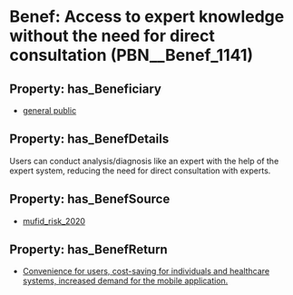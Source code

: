 # Benef: __Access to expert knowledge without the need for direct consultation__ (PBN__Benef_1141)

## Property: has_Beneficiary

* [general public](../Stakeholder/PBN__Stakeholder_29)

## Property: has_BenefDetails

Users can conduct analysis/diagnosis like an expert with the help of the expert system, reducing the need for direct consultation with experts.

## Property: has_BenefSource

* [mufid_risk_2020](../Article/PBN__Article_237)

## Property: has_BenefReturn

* [Convenience for users, cost-saving for individuals and healthcare systems, increased demand for the mobile application.](../BenefReturn/PBN__BenefReturn_1274)

